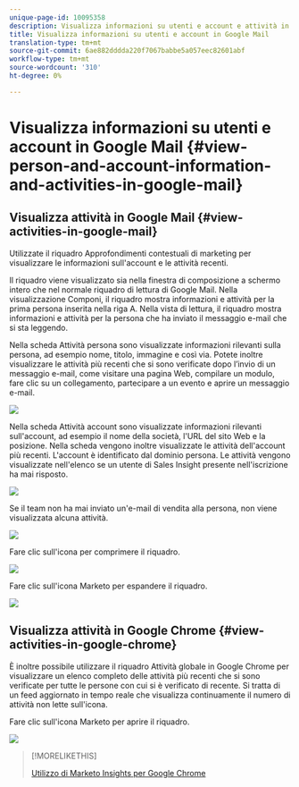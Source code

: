 ```yaml
---
unique-page-id: 10095358
description: Visualizza informazioni su utenti e account e attività in Google Mail - Marketo Docs - Documentazione prodotto
title: Visualizza informazioni su utenti e account in Google Mail
translation-type: tm+mt
source-git-commit: 6ae882dddda220f7067babbe5a057eec82601abf
workflow-type: tm+mt
source-wordcount: '310'
ht-degree: 0%

---
```



# Visualizza informazioni su utenti e account in Google Mail {#view-person-and-account-information-and-activities-in-google-mail}

## Visualizza attività in Google Mail {#view-activities-in-google-mail}

Utilizzate il riquadro Approfondimenti contestuali di marketing per visualizzare le informazioni sull&#39;account e le attività recenti.

Il riquadro viene visualizzato sia nella finestra di composizione a schermo intero che nel normale riquadro di lettura di Google Mail. Nella visualizzazione Componi, il riquadro mostra informazioni e attività per la prima persona inserita nella riga A. Nella vista di lettura, il riquadro mostra informazioni e attività per la persona che ha inviato il messaggio e-mail che si sta leggendo.

Nella scheda Attività persona sono visualizzate informazioni rilevanti sulla persona, ad esempio nome, titolo, immagine e così via. Potete inoltre visualizzare le attività più recenti che si sono verificate dopo l’invio di un messaggio e-mail, come visitare una pagina Web, compilare un modulo, fare clic su un collegamento, partecipare a un evento e aprire un messaggio e-mail.

![](assets/1.png)

Nella scheda Attività account sono visualizzate informazioni rilevanti sull&#39;account, ad esempio il nome della società, l&#39;URL del sito Web e la posizione. Nella scheda vengono inoltre visualizzate le attività dell&#39;account più recenti. L&#39;account è identificato dal dominio persona. Le attività vengono visualizzate nell&#39;elenco se un utente di Sales Insight presente nell&#39;iscrizione ha mai risposto.

![](assets/2.png)

Se il team non ha mai inviato un&#39;e-mail di vendita alla persona, non viene visualizzata alcuna attività.

![](assets/3.png)

Fare clic sull&#39;icona per comprimere il riquadro.

![](assets/4.png)

Fare clic sull&#39;icona Marketo per espandere il riquadro.

![](assets/image2015-10-6-15-3a43-3a22.png)

## Visualizza attività in Google Chrome {#view-activities-in-google-chrome}

È inoltre possibile utilizzare il riquadro Attività globale in Google Chrome per visualizzare un elenco completo delle attività più recenti che si sono verificate per tutte le persone con cui si è verificato di recente. Si tratta di un feed aggiornato in tempo reale che visualizza continuamente il numero di attività non lette sull&#39;icona.

Fare clic sull&#39;icona Marketo per aprire il riquadro.

![](assets/image2015-10-6-15-3a32-3a52.png)

>[!MORELIKETHIS]
>
>[Utilizzo di Marketo Insights per Google Chrome](/help/marketo/product-docs/marketo-sales-insight/msi-chrome-plugin/using-marketo-insights-for-google-chrome.md)
